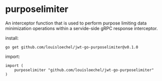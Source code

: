 # purposelimiter 
An interceptor function that is used to perform purpose limiting data minimization operations within a servide-side gRPC response interceptor.

install:
```
go get github.com/louisloechel/jwt-go-purposelimiter@v0.1.0
```
import:
```
import (
    purposelimiter "github.com/louisloechel/jwt-go-purposelimiter"
)
```


